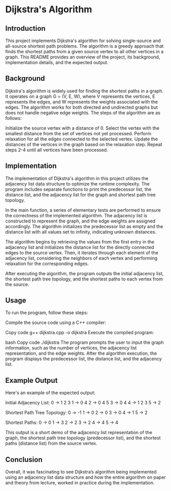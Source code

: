 # Dijkstra's Algorithm

## Introduction
This project implements Dijkstra's algorithm for solving single-source and all-source shortest path problems. The algorithm is a greedy approach that finds the shortest paths from a given source vertex to all other vertices in a graph. This README provides an overview of the project, its background, implementation details, and the expected output.

## Background
Dijkstra's algorithm is widely used for finding the shortest paths in a graph. It operates on a graph G = (V, E, W), where V represents the vertices, E represents the edges, and W represents the weights associated with the edges. The algorithm works for both directed and undirected graphs but does not handle negative edge weights. The steps of the algorithm are as follows:

Initialize the source vertex with a distance of 0.
Select the vertex with the smallest distance from the set of vertices not yet processed.
Perform relaxation for all the edges connected to the selected vertex.
Update the distances of the vertices in the graph based on the relaxation step.
Repeat steps 2-4 until all vertices have been processed.

## Implementation
The implementation of Dijkstra's algorithm in this project utilizes the adjacency list data structure to optimize the runtime complexity. The program includes separate functions to print the predecessor list, the distance list, and the adjacency list for the graph and shortest path tree topology.

In the main function, a series of elementary tests are performed to ensure the correctness of the implemented algorithm. The adjacency list is constructed to represent the graph, and the edge weights are assigned accordingly. The algorithm initializes the predecessor list as empty and the distance list with all values set to infinity, indicating unknown distances.

The algorithm begins by retrieving the values from the first entry in the adjacency list and initializes the distance list for the directly connected edges to the source vertex. Then, it iterates through each element of the adjacency list, considering the neighbors of each vertex and performing relaxation for the corresponding edges.

After executing the algorithm, the program outputs the initial adjacency list, the shortest path tree topology, and the shortest paths to each vertex from the source.

## Usage
To run the program, follow these steps:

Compile the source code using a C++ compiler:

Copy code
g++ dijkstra.cpp -o dijkstra
Execute the compiled program:

bash
Copy code
./dijkstra
The program prompts the user to input the graph information, such as the number of vertices, the adjacency list representation, and the edge weights. After the algorithm execution, the program displays the predecessor list, the distance list, and the adjacency list.

## Example Output
Here's an example of the expected output:

Initial Adjacency List:
0 -> 1 2 3
1 -> 0 4
2 -> 0 4 5
3 -> 0 4
4 -> 1 2 3
5 -> 2

Shortest Path Tree Topology:
  0 -> -1
  1 -> 0
  2 -> 0
  3 -> 0
  4 -> 1
  5 -> 2

Shortest Paths:
  0 -> 0
  1 -> 3
  2 -> 2
  3 -> 2
  4 -> 4
  5 -> 4
  
This output is a short demo of the adjacency list representation of the graph, the shortest path tree topology (predecessor list), and the shortest paths (distance list) from the source vertex.

## Conclusion
Overall, it was fascinating to see Dijkstra’s algorithm being implemented using an adjacency list data structure and how the entire algorithm on paper and theory from lecture, worked in practice during the implementation.
